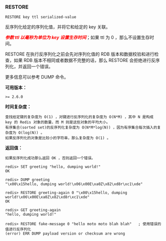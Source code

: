 ### RESTORE
```
RESTORE key ttl serialized-value
```
反序列化给定的序列化值，并将它和给定的 key 关联。

<font style="font-weight:bold;font-style:italic;" color="red">参数 ttl 以毫秒为单位为 key 设置生存时间</font>；如果 ttl 为 0 ，那么不设置生存时间。

RESTORE 在执行反序列化之前会先对序列化值的 RDB 版本和数据校验和进行检查，如果 RDB 版本不相同或者数据不完整的话，那么 RESTORE 会拒绝进行反序列化，并返回一个错误。

更多信息可以参考 DUMP 命令。

**可用版本：**

    >= 2.6.0
    
**时间复杂度：**

    查找给定键的复杂度为 O(1) ，对键进行反序列化的复杂度为 O(N*M) ，其中 N 是构成 key 的 Redis 对象的数量，而 M 则是这些对象的平均大小。
    有序集合(sorted set)的反序列化复杂度为 O(N*M*log(N)) ，因为有序集合每次插入的复杂度为 O(log(N)) 。
    如果反序列化的对象是比较小的字符串，那么复杂度为 O(1) 。
    
**返回值：**

    如果反序列化成功那么返回 OK ，否则返回一个错误。

```
redis> SET greeting "hello, dumping world!"
OK

redis> DUMP greeting
"\x00\x15hello, dumping world!\x06\x00E\xa0Z\x82\xd8r\xc1\xde"

redis> RESTORE greeting-again 0 "\x00\x15hello, dumping world!\x06\x00E\xa0Z\x82\xd8r\xc1\xde"
OK

redis> GET greeting-again
"hello, dumping world!"

redis> RESTORE fake-message 0 "hello moto moto blah blah"   ; 使用错误的值进行反序列化
(error) ERR DUMP payload version or checksum are wrong
```
